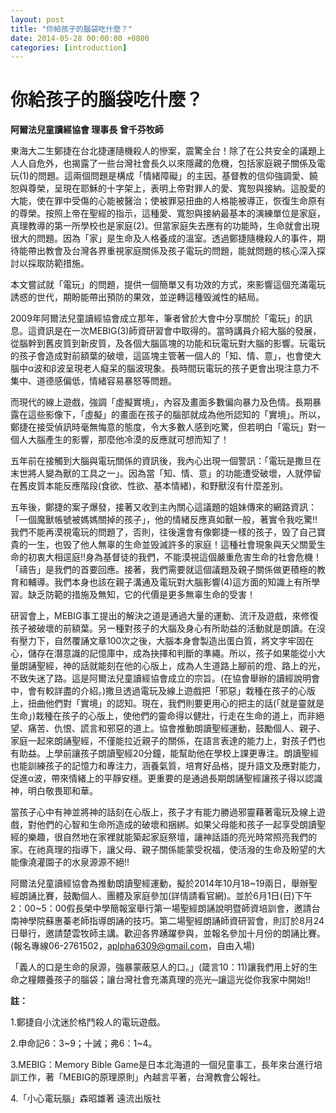 ```yaml
---
layout: post
title: "你給孩子的腦袋吃什麼？"
date: 2014-05-28 00:00:00 +0800
categories: [introduction]
---
```


# 你給孩子的腦袋吃什麼？

  **阿爾法兒童讀經協會 理事長 曾千芬牧師**                                                                                                                                                                                                                          
                                                                                                                                                                                                                            

東海大二生鄭捷在台北捷運隨機殺人的慘案，震驚全台！除了在公共安全的議題上人人自危外，也揭露了一些台灣社會長久以來隱藏的危機，包括家庭親子關係及電玩(1)的問題。這兩個問題是構成「情緒障礙」的主因。基督教的信仰強調愛、饒恕與尊榮，呈現在耶穌的十字架上，表明上帝對罪人的愛、寬恕與接納。這股愛的大能，使在罪中受傷的心能被醫治；使被罪惡扭曲的人格能被導正，恢復生命原有的尊榮。按照上帝在聖經的指示，這種愛、寬恕與接納最基本的演練單位是家庭，真理教導的第一所學校也是家庭(2)。但當家庭失去應有的功能時，生命就會出現很大的問題。因為「家」是生命及人格養成的溫室。透過鄭捷隨機殺人的事件，期待能帶出教會及台灣各界重視家庭關係及孩子電玩的問題，能就問題的核心深入探討以採取防範措施。

本文嘗試就「電玩」的問題，提供一個簡單又有功效的方式，來影響這個充滿電玩誘惑的世代，期盼能帶出預防的果效，並逆轉這種毁滅性的結局。

 2009年阿爾法兒童讀經協會成立那年，筆者曾於大會中分享關於「電玩」的訊息。這資訊是在一次MEBIG(3)師資研習會中取得的。當時講員介紹大腦的發展，從腦幹到舊皮質到新皮質，及各個大腦區塊的功能和玩電玩對大腦的影響。玩電玩的孩子會造成對前額葉的破壞，這區塊主管著一個人的「知、情、意」，也會使大腦中α波和β波呈現老人癡呆的腦波現象。長時間玩電玩的孩子更會出現注意力不集中、道德感偏低，情緒容易暴怒等問題。

而現代的線上遊戲，強調「虛擬實境」，內容及畫面多數偏向暴力及色情。長期暴露在這些影像下，「虛擬」的畫面在孩子的腦部就成為他所認知的「實境」。所以，鄭捷在接受偵訊時毫無悔意的態度，令大多數人感到吃驚，但若明白「電玩」對一個人大腦產生的影響，那麼他冷漠的反應就可想而知了！

五年前在接觸到大腦與電玩關係的資訊後，我內心出現一個警訊：「電玩是撒旦在末世將人變為獸的工具之一」。因為當「知、情、意」的功能遭受破壞，人就停留在舊皮質本能反應階段(食欲、性欲、基本情緒)，和野獸沒有什麼差別。

五年後，鄭捷的案子爆發，接著又收到主內關心這議題的姐妹傳來的網路資訊：「一個魔獸帳號被媽媽關掉的孩子」，他的情緒反應真如獸一般，著實令我吃驚!!我們不能再漠視電玩的問題了，否則，往後還會有像鄭捷一樣的孩子，毁了自己寶貴的一生，也毁了他人無辜的生命並毁滅許多的家庭！這種社會現象與天父關愛生命的初衷大相逕庭!!身為基督徒的我們，不能漠視這個嚴重危害生命的社會危機！「禱告」是我們的首要回應。接著，我們需要就這個議題及親子關係做更積極的教育和輔導。我們本身也該在親子溝通及電玩對大腦影響(4)這方面的知識上有所學習。缺乏防範的措施及無知，它的代價是更多無辜生命的受害！

研習會上，MEBIG事工提出的解決之道是通過大量的運動、流汗及遊戲，來修復孩子被破壞的前額葉。另一種對孩子的大腦及身心有所助益的活動就是朗讀。在沒有壓力下，自然覆誦文章100次之後，大腦本身會製造出蛋白質，將文字牢固在心，儲存在潛意識的記憶庫中，成為抉擇和判斷的準繩。所以，孩子如果能從小大量朗誦聖經，神的話就能刻在他的心版上，成為人生道路上腳前的燈、路上的光，不致失迷了路。這是阿爾法兒童讀經協會成立的宗旨。(在協會舉辦的讀經說明會中，會有較詳盡的介紹。)撒旦透過電玩及線上遊戲把「邪惡」栽種在孩子的心版上，扭曲他們對「實境」的認知。現在，我們則要更用心的把主的話(「就是靈就是生命」)栽種在孩子的心版上，使他們的靈命得以健壯，行走在生命的道上，而非絕望、痛苦、仇恨、謊言和邪惡的道上。協會推動朗讀聖經運動，鼓勵個人、親子、家庭一起來朗誦聖經，不僅能拉近親子的關係，在語言表達的能力上，對孩子們也有助益。上學前讓孩子朗讀聖經20分鐘，能幫助他在學校上課更專注。朗讀聖經也能訓練孩子的記憶力和專注力，涵養氣質，培育好品格，提升語文及應對能力，促進α波，帶來情緒上的平靜安穩。更重要的是通過長期朗誦聖經讓孩子得以認識神，明白敬畏耶和華。

當孩子心中有神並將神的話刻在心版上，孩子才有能力勝過邪靈藉著電玩及線上遊戲，對他們的心智和生命所造成的破壞和捆綁。如果父母能和孩子一起享受朗讀聖經的樂趣，很自然地在家裡就能築起家庭祭壇，讓神話語的亮光時常照亮我們的家。在祂真理的指導下，讓父母、親子關係能蒙受祝福，使活潑的生命及盼望的大能像澆灌園子的水泉源源不絕!!

阿爾法兒童讀經協會為推動朗讀聖經運動，擬於2014年10月18~19兩日，舉辦聖經朗誦比賽，鼓勵個人、團體及家庭參加(詳情請看官網)。並於6月1日(日)下午2：00~5：00假長榮中學簡報室舉行第一場聖經朗誦說明暨師資培訓會，邀請台南神學院蘇惠蓁老師指導朗誦的技巧。第二場聖經朗誦師資研習會，則訂於8月24日舉行，邀請楚雲牧師主講。歡迎各界踴躍參與，並報名參加十月份的朗誦比賽。(報名專線06-2761502，aplpha6309@gmail.com，自由入場)

「義人的口是生命的泉源，強暴蒙蔽惡人的口。」(箴言10：11)讓我們用上好的生命之糧餵養孩子的腦袋；讓台灣社會充滿真理的亮光─讓這光從你我家中開始!!

**註：**

1.鄭捷自小沈迷於格鬥殺人的電玩遊戲。

2.申命記6：3~9；十誡；弗6：1~4。

3.MEBIG：Memory Bible Game是日本北海道的一個兒童事工，長年來台進行培訓工作，著「MEBIG的原理原則」內越言平著，台灣教會公報社。

4.「小心電玩腦」森昭雄著 遠流出版社
